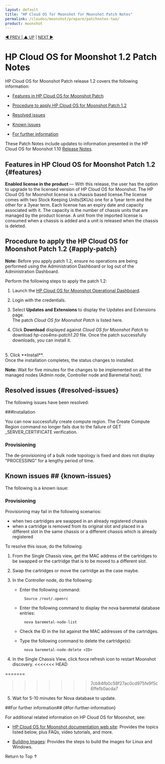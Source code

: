 ```yaml
---
layout: default
title: "HP Cloud OS for Moonshot for Moonshot Patch Notes"
permalink: /cloudos/moonshot/prepare/patchnotes-two/
product: moonshot
---
```

<!--PUBLISH--> 

<script>

function PageRefresh {
onLoad="window.refresh"
}

PageRefresh();

</script>

<p style="font-size: small;"> <a href="/cloudos/moonshot/prepare/">&#9664; PREV | <a href="/cloudos/moonshot/prepare/">&#9650; UP</a> | <a href="/cloudos/moonshot/prepare/releasenotes/">NEXT &#9654;</a> </p>

# HP Cloud OS for Moonshot 1.2 Patch Notes 

HP Cloud OS for Moonshot Patch release 1.2 covers the following information:

* [Features in HP Cloud OS for Moonshot Patch](#features)

* [Procedure to apply HP Cloud OS for Moonshot Patch 1.2](#apply-patch)

* [Resolved issues](#resolved-issues)

* [Known issues](#known-issues) 

* [For further information](#for-further-information)

These Patch Notes include updates to information presented in the HP Cloud OS for Moonshot 1.10 [Release Notes](/cloudos/moonshot/prepare/releasenotes).

## Features in HP Cloud OS for Moonshot Patch 1.2 {#features}


**Enabled license in the product** &mdash; With this release, the user has the option to upgrade to the licensed version of HP Cloud OS for Moonshot. The HP Cloud OS for Moonshot license is a chassis based license.The license comes with two Stock Keeping Units(SKUs) one for a 1year term and the other for a 3year term. Each license has an expiry date and capacity associated with it. The capacity is the number of chassis units that are managed by the product license. A unit from the imported license is consumed when a chassis is added and a unit is released
when the chassis is deleted.

## Procedure to apply the HP Cloud OS for Moonshot Patch 1.2 {#apply-patch}

**Note:** Before you apply patch 1.2, ensure no operations are being performed using the Administration Dashboard or log out of the Administration Dashboard. 

Perform the following steps to apply the patch 1.2:

1. Launch the [HP Cloud OS for Moonshot Operational Dashboard](/cloudos/moonshot/install/install-setup-admin-node/).  

2. Login with the credentials. 

3. Select  **Updates and Extensions** to display the Updates and Extensions page. <br> The patch *Cloud OS for Moonshot Patch* is listed here.</br>

4. Click **Download** displayed against *Cloud OS for Moonshot Patch* to download *hp-cos4ms-patch1.20* file. Once the patch successfully downloads, you can install it.
</br>
5. Click **Install**. <br>Once the installation completes, the status changes to installed. 

**Note:** Wait for five minutes for the changes to be implemented on all the managed nodes (Admin node, Controller node and Baremetal host).

## Resolved issues {#resolved-issues}

The following issues have been resolved:

###Installation

You can now successfully create compute region. The Create Compute Region command no longer fails due to the failure of GET &#095;SERVER&#095;CERTIFICATE verification.

### Provisioning ###


The de-provisioning of a bulk node topology is fixed and does not display "PROCESSING" for a lengthy period of time. 


## Known issues ## {known-issues}

The following is a known issue:

### Provisioning ###

Provisioning may fail in the following scenarios:

* when two cartridges are swapped in an already registered chassis
* when a cartridge is removed from its original slot and placed in a different slot in the same chassis or a different chassis which is already registered

<!---This happens because the MAC address of the two swapped cartridges is not in sync when two cartridges are swapped. In case the cartridge is removed from its original slot to another slot, the new slot is not able to sync with the MAC address of the cartridge.--> To resolve this issue, do the following:

1. From the Single Chassis view, get the MAC address of the cartridges to be swapped or the cartridge that is to be moved to a different slot.

2. Swap the cartridges or move the cartridge as the case maybe.

3. In the Controller node, do the following:

	* Enter the following command:
	  
            Source /root/.openrc
	
	* Enter the following command to display the nova baremetal database entries:  
	
            nova baremetal-node-list
	* Check the ID in the list against the MAC addresses of the cartridges. 
	
    * Type the following command to delete the cartridge(s): 
    
            nova baremetal-node-delete <ID> 

4. In the Single Chassis View, click force refresh icon to restart Moonshot discovery.
<<<<<<< HEAD
  
=======
 
>>>>>>> 7cb84fb0c58f27ac0cd975fe9f5c6ffefb0acda7
5. Wait for 5-10 minutes for Nova database to update. 
	 
##For further information## {#for-further-information}

For additional related information on HP Cloud OS for Moonshot, see:

* [HP Cloud OS for Moonshot documentation web site](/cloudos/moonshot/): Provides the topics listed below, plus FAQs, video tutorials, and more.

* [Building Images](/cloudos/moonshot/manage/image-builder/): Provides the steps to build the images for Linux and Windows.

<a href="#top" style="padding:14px 0px 14px 0px; text-decoration: none;"> Return to Top &#8593; </a>

